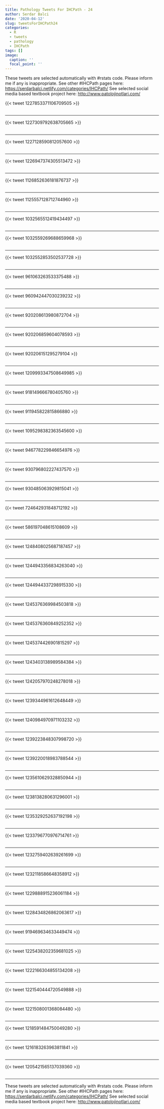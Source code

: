 ```yaml
---
title: Pathology Tweets For IHCPath - 24
author: Serdar Balci
date: '2020-04-12'
slug: tweetsForIHCPath24
categories:
  - R
  - tweets
  - pathology
  - IHCPath
tags: []
image:
  caption: ''
  focal_point: ''
---
```



These tweets are selected automatically with #rstats code. Please inform me if any is inappropriate.
See other #IHCPath pages here: https://serdarbalci.netlify.com/categories/IHCPath/ 
See selected social media based textbook project here: http://www.patolojinotlari.com/

{{< tweet 1227853371106709505 >}}
<br>
<br>
<hr>
{{< tweet 1227309792638705665 >}}
<br>
<br>
<hr>
{{< tweet 1227128590812057600 >}}
<br>
<br>
<hr>
{{< tweet 1226947374305513472 >}}
<br>
<br>
<hr>
{{< tweet 1126852636181876737 >}}
<br>
<br>
<hr>
{{< tweet 1125557128712744960 >}}
<br>
<br>
<hr>
{{< tweet 1032565512419434497 >}}
<br>
<br>
<hr>
{{< tweet 1032559269688659968 >}}
<br>
<br>
<hr>
{{< tweet 1032552853502537728 >}}
<br>
<br>
<hr>
{{< tweet 961063263533375488 >}}
<br>
<br>
<hr>
{{< tweet 960942447030239232 >}}
<br>
<br>
<hr>
{{< tweet 920208613980872704 >}}
<br>
<br>
<hr>
{{< tweet 920206859604078593 >}}
<br>
<br>
<hr>
{{< tweet 920206151295279104 >}}
<br>
<br>
<hr>
{{< tweet 1209993347508649985 >}}
<br>
<br>
<hr>
{{< tweet 918149666780405760 >}}
<br>
<br>
<hr>
{{< tweet 911945822815866880 >}}
<br>
<br>
<hr>
{{< tweet 1095298382363545600 >}}
<br>
<br>
<hr>
{{< tweet 946778229846654976 >}}
<br>
<br>
<hr>
{{< tweet 930796802227437570 >}}
<br>
<br>
<hr>
{{< tweet 930485063929815041 >}}
<br>
<br>
<hr>
{{< tweet 724642931848712192 >}}
<br>
<br>
<hr>
{{< tweet 586197048615108609 >}}
<br>
<br>
<hr>
{{< tweet 1248408025687187457 >}}
<br>
<br>
<hr>
{{< tweet 1244943356834263040 >}}
<br>
<br>
<hr>
{{< tweet 1244944337298915330 >}}
<br>
<br>
<hr>
{{< tweet 1245376369984503818 >}}
<br>
<br>
<hr>
{{< tweet 1245376360849252352 >}}
<br>
<br>
<hr>
{{< tweet 1245374426901815297 >}}
<br>
<br>
<hr>
{{< tweet 1243403138989584384 >}}
<br>
<br>
<hr>
{{< tweet 1242057970248278018 >}}
<br>
<br>
<hr>
{{< tweet 1239344961612648449 >}}
<br>
<br>
<hr>
{{< tweet 1240984970971103232 >}}
<br>
<br>
<hr>
{{< tweet 1239223848307998720 >}}
<br>
<br>
<hr>
{{< tweet 1239220018983788544 >}}
<br>
<br>
<hr>
{{< tweet 1235610629328850944 >}}
<br>
<br>
<hr>
{{< tweet 1238138280631296001 >}}
<br>
<br>
<hr>
{{< tweet 1235329252637192198 >}}
<br>
<br>
<hr>
{{< tweet 1233796770976714761 >}}
<br>
<br>
<hr>
{{< tweet 1232759402639261699 >}}
<br>
<br>
<hr>
{{< tweet 1232118586648358912 >}}
<br>
<br>
<hr>
{{< tweet 1229888915236061184 >}}
<br>
<br>
<hr>
{{< tweet 1228434826862063617 >}}
<br>
<br>
<hr>
{{< tweet 919469634633449474 >}}
<br>
<br>
<hr>
{{< tweet 1225438202359681025 >}}
<br>
<br>
<hr>
{{< tweet 1222166304855134208 >}}
<br>
<br>
<hr>
{{< tweet 1221540444720549888 >}}
<br>
<br>
<hr>
{{< tweet 1221508001368084480 >}}
<br>
<br>
<hr>
{{< tweet 1218591484750049280 >}}
<br>
<br>
<hr>
{{< tweet 1216183263963811841 >}}
<br>
<br>
<hr>
{{< tweet 1205421565137039360 >}}
<br>
<br>
<hr>


These tweets are selected automatically with #rstats code. Please inform me if any is inappropriate.
See other #IHCPath pages here: https://serdarbalci.netlify.com/categories/IHCPath/ 
See selected social media based textbook project here: http://www.patolojinotlari.com/
